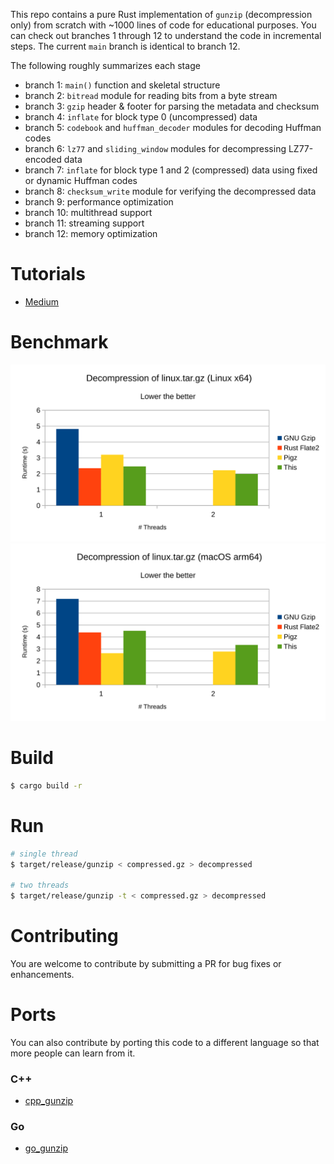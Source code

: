 This repo contains a pure Rust implementation of `gunzip` (decompression only) from scratch with ~1000 lines of code for educational purposes. You can check out branches 1 through 12 to understand the code in incremental steps. The current `main` branch is identical to branch 12.

The following roughly summarizes each stage
- branch 1: `main()` function and skeletal structure
- branch 2: `bitread` module for reading bits from a byte stream
- branch 3: `gzip` header & footer for parsing the metadata and checksum
- branch 4: `inflate` for block type 0 (uncompressed) data
- branch 5: `codebook` and `huffman_decoder` modules for decoding Huffman codes
- branch 6: `lz77` and `sliding_window` modules for decompressing LZ77-encoded data
- branch 7: `inflate` for block type 1 and 2 (compressed) data using fixed or dynamic Huffman codes
- branch 8: `checksum_write` module for verifying the decompressed data
- branch 9: performance optimization
- branch 10: multithread support
- branch 11: streaming support
- branch 12: memory optimization

# Tutorials
- [Medium](https://medium.com/@techhara/rust-write-gunzip-from-scratch-1-a0100648b246)

# Benchmark
![](benchmark_x64.svg)
![](benchmark_arm64.svg)


# Build
```sh
$ cargo build -r
```

# Run
```sh
# single thread
$ target/release/gunzip < compressed.gz > decompressed

# two threads
$ target/release/gunzip -t < compressed.gz > decompressed
```

# Contributing
You are welcome to contribute by submitting a PR for bug fixes or enhancements.

# Ports
You can also contribute by porting this code to a different language so that more people can learn from it.
### C++
- [cpp_gunzip](https://github.com/TechHara/cpp_gunzip)
### Go
- [go_gunzip](https://github.com/TechHara/go_gunzip)
